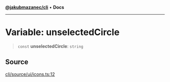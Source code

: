[**@jakubmazanec/cli**](../../../README.md) • **Docs**

---

# Variable: unselectedCircle

> `const` **unselectedCircle**: `string`

## Source

[cli/source/ui/icons.ts:12](https://github.com/jakubmazanec/js-tools/blob/4653f1571319b3537b5a901a19e171562b7727e5/packages/cli/source/ui/icons.ts#L12)
